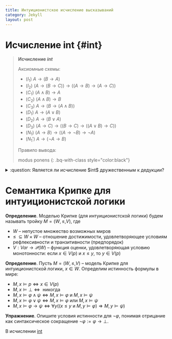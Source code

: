 ```yaml
---
title: Интуиционистское исчисление высказываний
category: Jekyll
layout: post
---
```


# Исчисление int {#int}
> **Исчисление $int$** <a name="int"></a>
> 
> Аксиомные схемы:
> * ($I_1$) $A \to (B \to A)$
> * ($I_2$) $(A \to (B \to C)) \to ((A \to B) \to (A \to C))$	
> * ($C_1$) $(A \wedge B) \to A$
> * ($C_2$) $(A \wedge B) \to B$
> * ($C_3$) $A \to (B \to (A \wedge B))$
> * ($D_1$) $A \to (A \vee B)$
> * ($D_2$) $A \to (B \vee A)$
> * ($D_3$) $(A \to C) \to ((B \to C) \to  ((A \vee B) \to C))$
> * ($N_1$) $(A \to B) \to ((A \to \neg B) \to \neg A)$
> * ($N_1'$) $A \to ( \neg A  \to B)$
>
> Правило вывода:
>  
>  modus ponens	
{: .bq-with-class style="color:black"}

<details> <summary> :question: Является ли исчисление $int$ дружественным к дедукции? </summary>
Да, поскольку $int$ содержит аксиомные схемы ($I_1$), ($I_2$) и правило вывода modus ponens. </details>


# Cемантика Крипке для интуиционистской логики

**Определение**. Моделью Крипке (для интуиционистской логики) будем называть тройку $M = (W, \leq, V)$, где
- $W$ – непустое множество возможных миров
- $\leq \; \subseteq W \times W$ – отношение достижимости, удовлетворяющее условиям рефлексивности и транзитивности (предпорядок)
- $V: Var \to \mathcal{P}(W)$ – функция оценки, удовлетворяющая условию монотонности: если $x \in V(p)$ и  $x \leq y$, то $y \in V(p)$	

**Определение**. Пусть $M = (W, \leq, V)$ – модель Крипке для интуиционистской логики, $x \in W$. Определим истинность формулы в мире: 
- $M, x \models p \iff x \in V(p)$
- $M, x \models \bot \iff  \text{ никогда }$
- $M, x \models \varphi \wedge \psi \iff M, x \models \varphi \text{ и }  M, x \models \psi$
- $M, x \models \varphi \vee \psi \iff M, x \models \varphi \text{ или }  M, x \models \psi$
- $M, x \models \varphi \to \psi \iff \forall y ((x \leq y \text{ и } M, y \models \varphi) \Rightarrow M, y \models \psi)$

 
**Упражнение**. Опишите условия истинности для $\neg \varphi$, понимая отрицание как синтаксическое сокращение $\neg \varphi:= \varphi \to \bot$. 


В исчислении [int](#int)

